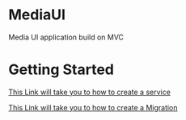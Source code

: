 # MediaUI
Media UI application build on MVC

# Getting Started

[This Link will take you to how to create a service](./docs/setup.md)

[This Link will take you to how to create a Migration](./docs/migrations.md)